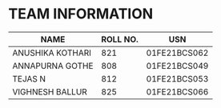 # TEAM INFORMATION

|NAME|ROLL NO.|USN|
|----|--------|---|
|ANUSHIKA KOTHARI|821|01FE21BCS062|
|ANNAPURNA GOTHE|808|01FE21BCS049|
|TEJAS N|812|01FE21BCS053|
|VIGHNESH BALLUR|825|01FE21BCS066|

